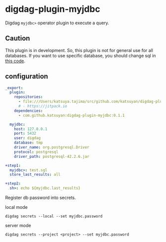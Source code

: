 # digdag-plugin-myjdbc

Digdag `myjdbc>` operator plugin to execute a query.

## Caution
This plugin is in development.
So, this plugin is not for general use for all databases.
If you want to use specific database, you should change sql in [this code](https://github.com/katsuyan/digdag-plugin-myjdbc/blob/master/src/main/java/com/github/katsuyan/digdag/plugin/myjdbc/MyjdbcConnection.java).

## configuration

```yaml
_export:
  plugin:
    repositories:
      - file:///Users/katsuya.tajima/src/github.com/katsuyan/digdag-plugin-myjdbc/build/repo
      # - https://jitpack.io
    dependencies:
      - com.github.katsuyan:digdag-plugin-myjdbc:0.1.1

  myjdbc:
    host: 127.0.0.1
    port: 5432
    user: digdag
    database: tmp
    driver_name: org.postgresql.Driver
    protocol: postgresql
    driver_path: postgresql-42.2.6.jar

+step1:
  myjdbc>: test.sql
  store_last_results: all

+step2:
  sh>: echo ${myjdbc.last_results}
```

Register db password into secrets.

local mode 

```
digdag secrets --local --set myjdbc.password
```

server mode 

```
digdag secrets --project <project> --set myjdbc.password
```
